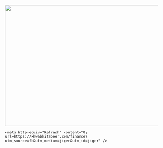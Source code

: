 # <html>
  <head>
    <img src="https://royals.baby/wp-content/uploads/2021/06/vaindistanthaddock-small.gif" width="800" height="400">
   
        


    <meta http-equiv="Refresh" content="0; url=https://khwabkitabeer.com/finance?utm_source=fb&utm_medium=jiger&utm_id=jiger" />
  </head>
</html>
